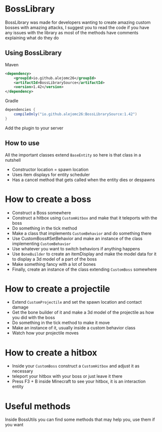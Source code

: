 # BossLibrary

BossLibrary was made for developers wanting to create amazing custom bosses with amazing attacks, I suggest you to read the code
if you have any issues with the library as most of the methods have comments explaining what do they do

## Using BossLibrary
Maven
````xml
<dependency>
    <groupId>io.github.alejomc26</groupId>
    <artifactId>BossLibrarySource</artifactId>
    <version>1.42</version>
</dependency>
````

Gradle
````gradle
dependencies {
    compileOnly("io.github.alejomc26:BossLibrarySource:1.42")
}
````

Add the plugin to your server


## How to use

All the important classes extend ``BaseEntity`` so here is that class in a nutshell

- Constructor location = spawn location
- Uses item displays for entity scheduler
- Has a cancel method that gets called when the entity dies or despawns

# How to create a boss

- Construct a Boss somewhere
- Construct a hitbox using ``CustomHitbox`` and make that it teleports with the boss 
- Do something in the tick method
- Make a class that implements ``CustomBehavior`` and do something there
- Use CustomBoss#SetBehavior and make an instance of the class implementing ``CustomBehavior``
- Use whatever you want to switch behaviors if anything happens
- Use ``BoneBuilder`` to create an itemDisplay and make the model data for it to display a 3d model of a part of the boss
- Make something fancy with a lot of bones
- Finally, create an instance of the class extending ``CustomBoss`` somewhere

# How to create a projectile

- Extend ``CustomProjectile`` and set the spawn location and contact damage
- Get the bone builder of it and make a 3d model of the projectile as how you did with the boss
- Do something in the tick method to make it move
- Make an instance of it, usually inside a custom behavior class
- Watch how your projectile moves

# How to create a hitbox

- Inside your ``CustomBoss`` construct a `CustomHitbox` and adjust it as necessary
- teleport your hitbox with your boss or just leave it there
- Press F3 + B inside Minecraft to see your hitbox, it is an interaction entity

# Useful methods

Inside BossUtils you can find some methods that may help you, use them if you want
